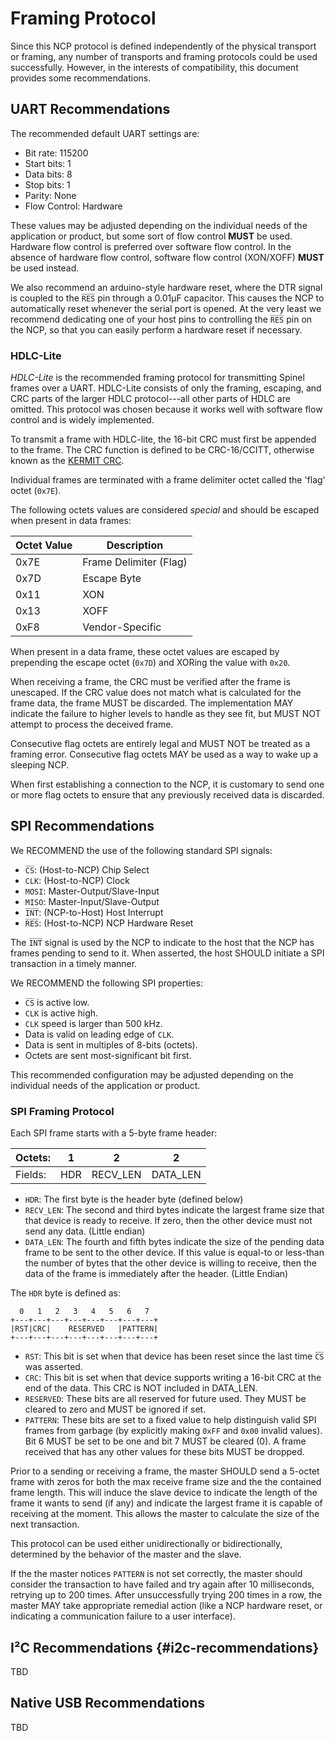 
# Framing Protocol

Since this NCP protocol is defined independently of the physical
transport or framing, any number of transports and framing protocols
could be used successfully. However, in the interests of compatibility,
this document provides some recommendations.

## UART Recommendations ###

The recommended default UART settings are:

* Bit rate:     115200
* Start bits:   1
* Data bits:    8
* Stop bits:    1
* Parity:       None
* Flow Control: Hardware

These values may be adjusted depending on the individual needs of
the application or product, but some sort of flow control **MUST** be used.
Hardware flow control is preferred over software flow control. In the
absence of hardware flow control, software flow control (XON/XOFF) **MUST**
be used instead.

We also recommend an arduino-style hardware reset, where the DTR
signal is coupled to the `R̅E̅S̅` pin through a 0.01µF capacitor. This
causes the NCP to automatically reset whenever the serial port is
opened. At the very least we recommend dedicating one of your host
pins to controlling the `R̅E̅S̅` pin on the NCP, so that you can
easily perform a hardware reset if necessary.

### HDLC-Lite ####

*HDLC-Lite* is the recommended framing protocol for transmitting
Spinel frames over a UART. HDLC-Lite consists of only the framing,
escaping, and CRC parts of the larger HDLC protocol---all other parts
of HDLC are omitted. This protocol was chosen because it works well
with software flow control and is widely implemented.

To transmit a frame with HDLC-lite, the 16-bit CRC must first be
appended to the frame. The CRC function is defined to be CRC-16/CCITT,
otherwise known as the [KERMIT CRC][].

[KERMIT CRC]: http://reveng.sourceforge.net/crc-catalogue/16.htm#crc.cat.kermit

Individual frames are terminated with a frame delimiter octet called
the 'flag' octet (`0x7E`).

The following octets values are considered *special* and should be
escaped when present in data frames:

Octet Value | Description  
------------|-----------------------  
       0x7E | Frame Delimiter (Flag)  
       0x7D | Escape Byte  
       0x11 | XON  
       0x13 | XOFF  
       0xF8 | Vendor-Specific  

When present in a data frame, these octet values are escaped by
prepending the escape octet (`0x7D`) and XORing the value with `0x20`.

When receiving a frame, the CRC must be verified after the frame is
unescaped. If the CRC value does not match what is calculated for the
frame data, the frame MUST be discarded. The implementation MAY
indicate the failure to higher levels to handle as they see fit, but
MUST NOT attempt to process the deceived frame.

Consecutive flag octets are entirely legal and MUST NOT be treated as
a framing error. Consecutive flag octets MAY be used as a way to wake
up a sleeping NCP.

When first establishing a connection to the NCP, it is customary to
send one or more flag octets to ensure that any previously received
data is discarded.

## SPI Recommendations ###

We RECOMMEND the use of the following standard SPI signals:

*   `C̅S̅`:   (Host-to-NCP) Chip Select
*   `CLK`:  (Host-to-NCP) Clock
*   `MOSI`: Master-Output/Slave-Input
*   `MISO`: Master-Input/Slave-Output
*   `I̅N̅T̅`:  (NCP-to-Host) Host Interrupt
*   `R̅E̅S̅`:  (Host-to-NCP) NCP Hardware Reset

The `I̅N̅T̅` signal is used by the NCP to indicate to the host that
the NCP has frames pending to send to it. When asserted, the host
SHOULD initiate a SPI transaction in a timely manner.

We RECOMMEND the following SPI properties:

*   `C̅S̅` is active low.
*   `CLK` is active high.
*   `CLK` speed is larger than 500 kHz.
*   Data is valid on leading edge of `CLK`.
*   Data is sent in multiples of 8-bits (octets).
*   Octets are sent most-significant bit first.

This recommended configuration may be adjusted depending on the
individual needs of the application or product.

### SPI Framing Protocol ####

Each SPI frame starts with a 5-byte frame header:

Octets: |  1  |    2     |     2  
--------|-----|----------|----------  
Fields: | HDR | RECV_LEN | DATA_LEN  

*   `HDR`: The first byte is the header byte (defined below)
*   `RECV_LEN`: The second and third bytes indicate the largest frame
    size that that device is ready to receive. If zero, then the other
    device must not send any data. (Little endian)
*   `DATA_LEN`: The fourth and fifth bytes indicate the size of the
    pending data frame to be sent to the other device. If this value
    is equal-to or less-than the number of bytes that the other device
    is willing to receive, then the data of the frame is immediately
    after the header. (Little Endian)

The `HDR` byte is defined as:

      0   1   2   3   4   5   6   7
    +---+---+---+---+---+---+---+---+
    |RST|CRC|    RESERVED   |PATTERN|
    +---+---+---+---+---+---+---+---+

*   `RST`: This bit is set when that device has been reset since the
    last time `C̅S̅` was asserted.
*   `CRC`: This bit is set when that device supports writing a 16-bit
    CRC at the end of the data. This CRC is NOT included in DATA_LEN.
*   `RESERVED`: These bits are all reserved for future used. They
    MUST be cleared to zero and MUST be ignored if set.
*   `PATTERN`: These bits are set to a fixed value to help distinguish
    valid SPI frames from garbage (by explicitly making `0xFF` and `0x00`
    invalid values). Bit 6 MUST be set to be one and bit 7 MUST be
    cleared (0). A frame received that has any other values for these bits
    MUST be dropped.

Prior to a sending or receiving a frame, the master SHOULD send a
5-octet frame with zeros for both the max receive frame size and the
the contained frame length. This will induce the slave device to
indicate the length of the frame it wants to send (if any) and
indicate the largest frame it is capable of receiving at the moment.
This allows the master to calculate the size of the next transaction.

This protocol can be used either unidirectionally or bidirectionally,
determined by the behavior of the master and the slave.

If the the master notices `PATTERN` is not set correctly, the master
should consider the transaction to have failed and try again after 10
milliseconds, retrying up to 200 times. After unsuccessfully trying
200 times in a row, the master MAY take appropriate remedial action
(like a NCP hardware reset, or indicating a communication failure to a
user interface).

## I²C Recommendations {#i2c-recommendations}

TBD

## Native USB Recommendations ###

TBD

